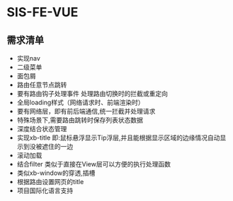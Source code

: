 # SIS-FE-VUE

## 需求清单

-  实现nav
-  二级菜单
-  面包屑
-  路由任意节点跳转
-  要有路由钩子处理事件 处理路由切换时的拦截或重定向
-  全局loading样式（网络请求时、前端渲染时）
-  要有网络层，即有前后端通信,统一拦截并处理请求
-  特殊场景下,需要路由跳转时保存列表状态数据
-  深度结合状态管理
-  实现xb-title 即:鼠标悬浮显示Tip浮层,并且能根据显示区域的边缘情况自动显示到没被遮住的一边
-  滚动加载
-  结合filter 类似于直接在View层可以方便的执行处理函数
-  类似xb-window的穿透,插槽
-  根据路由设置网页的title
-  项目国际化语言支持
